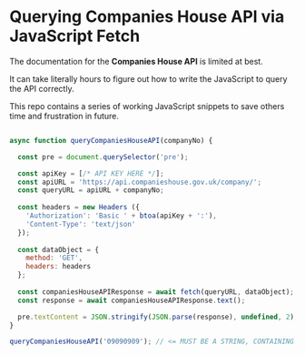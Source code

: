 # Querying Companies House API via JavaScript Fetch
The documentation for the **Companies House API** is limited at best.

It can take literally hours to figure out how to write the JavaScript to query the API correctly.

This repo contains a series of working JavaScript snippets to save others time and frustration in future.

```js

async function queryCompaniesHouseAPI(companyNo) {

  const pre = document.querySelector('pre');

  const apiKey = [/* API KEY HERE */];
  const apiURL = 'https://api.companieshouse.gov.uk/company/';
  const queryURL = apiURL + companyNo;
  
  const headers = new Headers ({
    'Authorization': 'Basic ' + btoa(apiKey + ':'),
    'Content-Type': 'text/json'
  });
  
  const dataObject = {
    method: 'GET',
    headers: headers
  };
  
  const companiesHouseAPIResponse = await fetch(queryURL, dataObject);
  const response = await companiesHouseAPIResponse.text();

  pre.textContent = JSON.stringify(JSON.parse(response), undefined, 2);
}

queryCompaniesHouseAPI('09090909'); // <= MUST BE A STRING, CONTAINING 8 DIGITS

```
